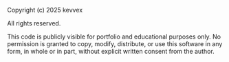 Copyright (c) 2025 kevvex

All rights reserved.

This code is publicly visible for portfolio and educational purposes only.
No permission is granted to copy, modify, distribute, or use this software in any form, in whole or in part, without explicit written consent from the author.
